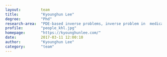 ```yaml
---
layout:         team
title:          "Kyounghun Lee"
degree:         "Phd"
research-area:  "PDE-based inverse problems, inverse problem in  medical imaging,  electrical impedance tomography, applied mathematics"
profile:        "people_khl.jpg"
homepage:       "https://kyounghunlee.com/"
date:           2017-03-11 12:00:10
author:         "Kyounghun Lee"
category:       "team"
---
```

